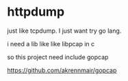 # httpdump
just like tcpdump. I just want try go lang. 

i need a lib like like libpcap in c

so this project need include gopcap 

https://github.com/akrennmair/gopcap
